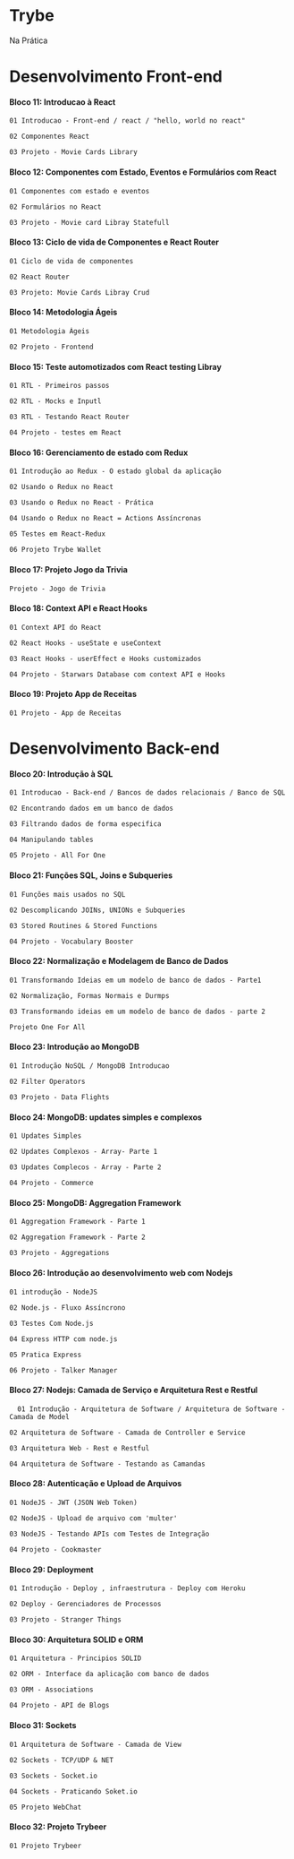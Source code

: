 # Trybe
Na Prática
# Desenvolvimento Front-end
#### Bloco 11: Introducao à React
```
01 Introducao - Front-end / react / "hello, world no react"
```
```
02 Componentes React
```
```
03 Projeto - Movie Cards Library
```
#### Bloco 12: Componentes com Estado, Eventos e Formulários com React
```
01 Componentes com estado e eventos
```
```
02 Formulários no React
```
```
03 Projeto - Movie card Libray Statefull
```
#### Bloco 13: Ciclo de vida de Componentes e React Router
```
01 Ciclo de vida de componentes
```
```
02 React Router
```
```
03 Projeto: Movie Cards Libray Crud
```
#### Bloco 14: Metodologia Ágeis
```
01 Metodologia Ágeis
```
```
02 Projeto - Frontend
```
#### Bloco 15: Teste automotizados com React testing Libray
```
01 RTL - Primeiros passos
```
```
02 RTL - Mocks e Inputl
```
```
03 RTL - Testando React Router
```
```
04 Projeto - testes em React
```

#### Bloco 16: Gerenciamento de estado com Redux
```
01 Introdução ao Redux - O estado global da aplicação
```
```
02 Usando o Redux no React
```
```
03 Usando o Redux no React - Prática
```
```
04 Usando o Redux no React = Actions Assíncronas
```
```
05 Testes em React-Redux
```
```
06 Projeto Trybe Wallet
```
#### Bloco 17: Projeto Jogo da Trivia
```
Projeto - Jogo de Trivia
```

#### Bloco 18: Context API e React Hooks
```
01 Context API do React
```
```
02 React Hooks - useState e useContext
```
```
03 React Hooks - userEffect e Hooks customizados
```
```
04 Projeto - Starwars Database com context API e Hooks
```
#### Bloco 19: Projeto App de Receitas

```
01 Projeto - App de Receitas
```
# Desenvolvimento Back-end
#### Bloco 20: Introdução à SQL
```
01 Introducao - Back-end / Bancos de dados relacionais / Banco de SQL
```
```
02 Encontrando dados em um banco de dados
```
```
03 Filtrando dados de forma especifica
```
```
04 Manipulando tables
```
```
05 Projeto - All For One
```
#### Bloco 21: Funções SQL, Joins e Subqueries
```
01 Funções mais usados no SQL
```
```
02 Descomplicando JOINs, UNIONs e Subqueries
```
```
03 Stored Routines & Stored Functions
```
```
04 Projeto - Vocabulary Booster
```
#### Bloco 22: Normalização e Modelagem de Banco de Dados
```
01 Transformando Ideias em um modelo de banco de dados - Parte1
```
```
02 Normalização, Formas Normais e Durmps
```
```
03 Transformando ideias em um modelo de banco de dados - parte 2
```
```
Projeto One For All
```
#### Bloco 23:  Introdução ao MongoDB
```
01 Introdução NoSQL / MongoDB Introducao
```
```
02 Filter Operators
```
```
03 Projeto - Data Flights
```
#### Bloco 24: MongoDB: updates simples e complexos
```
01 Updates Simples
```
```
02 Updates Complexos - Array- Parte 1
```
```
03 Updates Complecos - Array - Parte 2
```
```
04 Projeto - Commerce
```
#### Bloco 25: MongoDB: Aggregation Framework
```
01 Aggregation Framework - Parte 1
```
```
02 Aggregation Framework - Parte 2
```
```
03 Projeto - Aggregations
```
#### Bloco 26: Introdução ao desenvolvimento web com Nodejs
```
01 introdução - NodeJS
```
```
02 Node.js - Fluxo Assíncrono
```
```
03 Testes Com Node.js
```
```
04 Express HTTP com node.js
```
```
05 Pratica Express
```
```
06 Projeto - Talker Manager
```
#### Bloco 27: Nodejs: Camada de Serviço e Arquitetura Rest e Restful
```
  01 Introdução - Arquitetura de Software / Arquitetura de Software - Camada de Model
```
```
02 Arquitetura de Software - Camada de Controller e Service
```
```
03 Arquitetura Web - Rest e Restful
```
```
04 Arquitetura de Software - Testando as Camandas
```
#### Bloco 28: Autenticação e Upload de Arquivos
```
01 NodeJS - JWT (JSON Web Token)
```
```
02 NodeJS - Upload de arquivo com 'multer'
```
```
03 NodeJS - Testando APIs com Testes de Integração
```
```
04 Projeto - Cookmaster
```

#### Bloco 29: Deployment
```
01 Introdução - Deploy , infraestrutura - Deploy com Heroku
```
```
02 Deploy - Gerenciadores de Processos
```
```
03 Projeto - Stranger Things
```

#### Bloco 30: Arquitetura SOLID e ORM
```
01 Arquitetura - Principios SOLID
```
```
02 ORM - Interface da aplicação com banco de dados
```
```
03 ORM - Associations
```
```
04 Projeto - API de Blogs
```

#### Bloco 31: Sockets

```
01 Arquitetura de Software - Camada de View
```
```
02 Sockets - TCP/UDP & NET
```
```
03 Sockets - Socket.io
```
```
04 Sockets - Praticando Soket.io
```
```
05 Projeto WebChat
```

#### Bloco 32: Projeto Trybeer

```
01 Projeto Trybeer
```